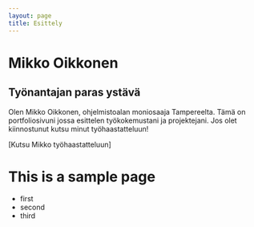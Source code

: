 ```yaml
---
layout: page
title: Esittely
---
```






# Mikko Oikkonen
## Työnantajan paras ystävä

Olen Mikko Oikkonen, ohjelmistoalan moniosaaja Tampereelta. Tämä on portfoliosivuni jossa esittelen työkokemustani ja projektejani. Jos olet kiinnostunut kutsu minut työhaastatteluun!

[Kutsu Mikko työhaastatteluun]



# This is a sample page

* first
* second
* third
